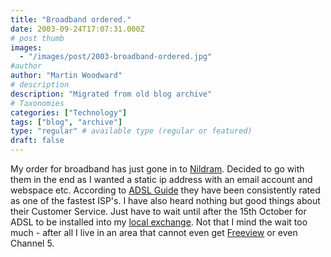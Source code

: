```yaml
---
title: "Broadband ordered."
date: 2003-09-24T17:07:31.000Z
# post thumb
images:
  - "/images/post/2003-broadband-ordered.jpg"
#author
author: "Martin Woodward"
# description
description: "Migrated from old blog archive"
# Taxonomies
categories: ["Technology"]
tags: ["blog", "archive"]
type: "regular" # available type (regular or featured)
draft: false
---
```


My order for broadband has just gone in to [Nildram](http://www.nildram.com).  Decided to go with them in the end as I wanted a static ip address with an email account and webspace etc.  According to [ADSL Guide](http://www.adslguide.org.uk) they have been consistently rated as one of the fastest ISP's.  I have also heard nothing but good things about their Customer Service.   Just have to wait until after the 15th October for ADSL to be installed into my [local exchange](http://www.stocksfieldbroadband.co.uk).  Not that I mind the wait too much - after all I live in an area that cannot even get [Freeview](http://www.freeview.co.uk) or even Channel 5.